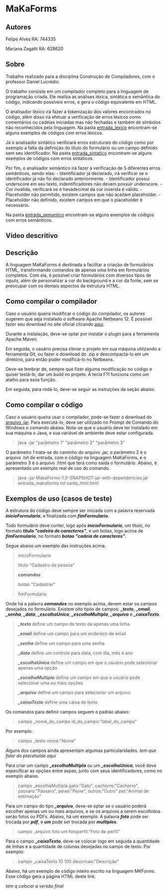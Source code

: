 # MaKaForms

## Autores

  Felipe Alves      RA: 744335
  
  Mariana Zagatti   RA: 628620
  
## Sobre

Trabalho realizado para a disciplina Construção de Compiladores, com o professor Daniel Lucrédio.

O trabalho consiste em um compilador completo para a linguagem de programação criada. Ele realiza as análises léxica, sintática e semântica do código, indicando possíveis erros, e gera o código equivalente em HTML.

O analisador léxico irá fazer a tokenização dos valores encontrados no código, além disso irá efetuar a verificação de erros léxicos como comentários ou cadeias iniciadas mas não fechadas e também de símbolos não reconhecidos pela linguagem. Na pasta [entrada_lexico](https://github.com/felipeAC98/MaKaForms/tree/master/entrada_lexico) encontram-se alguns exemplos de códigos com erros léxicos.

Já o analisador sintático verificará erros estruturais do código como por exemplo a falta da definição do título do formulário ou um campo definido sem seu identificador. Na pasta [entrada_sintatico](https://github.com/felipeAC98/MaKaForms/tree/master/entrada_sintatico) encontram-se alguns exemplos de códigos com erros sintáticos.

Por fim, o analisador semântico irá fazer a verificação de 5 diferentes erros semânticos, sendo elas:
	- Identificador já declarado, irá verificar se o identificador já não foi declarado anteriormente.
	- Identificador possui underscore em seu texto, indentificadores não devem possuir underscore.
	- Cor inválida, verificará se o hexadecimal da cor inserida é válido.
	- Placeholder não permitido, existem campos que não aceitam placeholder.
	- Placeholder não definido, existem campos em que o placeholder é necessário.
	
Na pasta [entrada_semantico](https://github.com/felipeAC98/MaKaForms/tree/master/entrada_semantico) encontram-se alguns exemplos de códigos com erros semânticos.

## Vídeo descritivo



## Descrição

A linguagem MaKaForms é destinada a facilitar a criação de formulários HTML, transformando comandos de apenas uma linha em formulários completos. Com ela, é possível criar formulários com diversos tipos de inputs, além de personalizar a cor do background e a cor da fonte, sem se preocupar com os demais aspectos da estrutura HTML.

## Como compilar o compilador

Caso o usuário queira modificar o código do compilador, os autores sugerem que seja instalado o software Apache Netbeans 12. É possível fazer seu download no site oficial clicando [aqui](https://netbeans.apache.org/download/index.html).

Durante a instalação, deve-se optar por instalar o plugin para a ferramenta Apache Maven.

Em seguida, o usuário precisa clonar o projeto em sua máquina utilizando a ferramenta Git, ou fazer o download do .zip e descompactá-lo em um diretório, para então poder modificá-lo no Netbeans.

Deve-se lembrar de, sempre que fizer alguma modificação no código e quiser testá-lo, dar um build no projeto. A tecla F11 funciona como um atalho para essa função.

Em seguida, para rodá-lo, deve-se seguir as instruções da seção abaixo.

## Como compilar o código

Caso o usuário queira usar o compilador, pode-se fazer o download do [arquivo .jar](https://github.com/felipeAC98/MaKaForms/blob/master/target/MakaForms-1.0-SNAPSHOT-jar-with-dependencies.jar). Para executá-lo, deve ser utilizado no Prompt de Comando do Windows o comando abaixo. Nota-se que o usuário deve ter instalado em sua máquina o Java, e sua variável de ambiente deve estar configurada.

> java -jar "parâmetro 1" "parâmetro 2" "parâmetro 3"

O parâmetro 1 trata-se do caminho do arquivo .jar, o parâmetro 2 é o arquivo .txt de entrada, com o código na linguagem MaKaForms, e o parâmetro 3 é o arquivo .html que terá como saída o formulário. Abaixo, é apresentado um exemplo real de uso do comando.

> java -jar MakaForms-1.0-SNAPSHOT-jar-with-dependencies.jar entrada_makaforms.txt saida_html.html

## Exemplos de uso (casos de teste)

A estrutura do código deve sempre ser iniciada com a palavra reservada ***inicioFormulario***, e finalizada com ***fimFormulario***.

Todo formulário deve conter, logo após ***inicioFormulario***, um título, no formato ***titulo "cadeira de caracteres"***, e um botao, logo acima de ***fimFormulario***, no formato ***botao "cadeia de caracteres"***.

Segue abaixo um exemplo das instruções acima.

>inicioFormulario
>
>titulo "Cadastro de pessoa"
>
>***comandos***
>
>botao "Cadastrar"
>
>fimFormulario

Onde há a palavra ***comandos*** no exemplo acima, devem estar os campos desejados no formulário. Existem oito tipos de campos: ***_texto***, ***_email***, ***_senha***, ***_data***, ***_escolhaUnica***, ***_escolhaMultipla***, ***_arquivo*** e ***_caixaTexto***.

>***_texto*** define um campo de texto de apenas uma linha
>
>***_email*** define um campo para um endereço de email
>
>***_senha*** define um campo para uma senha
>
>***_data*** define um controle para data, com dia, mês e ano
>
>***_escolhaUnica*** define um campo em que o usuário pode selecionar apenas uma opção
>
>***_escolhaMultipla*** define um campo em que o usuário pode selecionar uma ou mais opções
>
>***_arquivo*** define um campo para selecionar um arquivo
>
>***_caixaTexto*** define uma caixa de texto
>

Os comandos para definir campos seguem o padrão abaixo:

>campo _nome_do_campo id_do_campo:"label_do_campo"

Por exemplo:

>campo _texto nome:"Nome"

Alguns dos campos ainda apresentam algumas particularidades. _tem que falar do placeholde aqui_

Para criar um campo ***_escolhaMultipla*** ou um ***_escolhaUnica***, você deve especificar as opções entre aspas, junto com seus identificadores, como no exemplo abaixo.

>campo _escolhaMultipla gato:"Gato", cachorro:"Cachorro", passaro:"Pássaro", peixe:"Peixe", outros:"Outro" pet:"Animal de estimação"

Para um campo do tipo ***_arquivo***, deve-se optar se o usuário poderá escolher apenas um ou mais arquivos, e se os arquivos a serem escolhidos serão fotos ou PDFs. Abaixo, há um exemplo. A palavra ***foto*** pode ser trocada por ***pdf***, e ***um*** pode ser trocada por ***multiplos***.

>campo _arquivo foto um fotoperfil:"Foto de perfil"

Para o campo ***_caixaTexto***, deve-se colocar logo em seguida a quantidade de linhas e a quantidade de colunas desejadas no campo de texto. Por exemplo:

> campo _caixaTexto 10 100 descricao:"Descrição"

Abaixo, há um exemplo de código inteiro escrito na linguagem MKForms. Esse código gera a página HTML deste link.

*tem q colocar a versão final*
